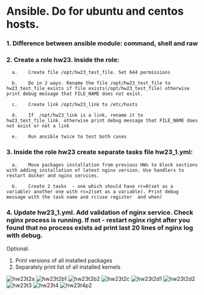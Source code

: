 # Ansible. Do for ubuntu and centos hosts.

###  1.	Difference between ansible module: command, shell and raw
###  2.	Create a role hw23. Inside the role:
    
      a.	Create file /opt/hw23_test_file. Set 644 permissions
    
      b.	Do in 2 ways. Rename the file /opt/hw23_test_file to hw23_test_file_exists if file exists(/opt/hw23_test_file) otherwise print debug message that FILE_NAME does not exist.
   
      c.	Create link /opt/hw23_link to /etc/hosts
    
      d.	If  /opt/hw23_link is a link, rename it to hw23_test_file_link. otherwise print debug message that FILE_NAME does not exist or not a link
    
      e.	Run ansible twice to test both cases
###  3.	Inside the role hw23 create separate tasks file hw23_1.yml:
   
      a.	Move packages installation from previous HWs to block sections with adding installation of latest nginx version. Use handlers to restart docker and nginx services.
   
      b.	Create 2 tasks  - one which should have rc=0(set as a variable) another one with rc=2(set as a variable). Print debug message with the task name and rc(use register  and when)
 
###  4.	Update hw23_1.yml. Add validation of nginx service. Check nginx process is running. If not - restart nginx right after you found that no process exists ad print last 20 lines of nginx log with debug. 


Optional:
1.	Print versions of all installed packages
2.	Separately print list of all installed kernels


![hw23t2a](https://github.com/Engelko/DevOps_course/blob/main/Bash_scripts/HW23/hw23t2a.png)
![hw23t2b1](https://github.com/Engelko/DevOps_course/blob/main/Bash_scripts/HW23/hw23t2b1.png)
![hw23t2b2](https://github.com/Engelko/DevOps_course/blob/main/Bash_scripts/HW23/hw23t2b2.png)
![hw23t2c](https://github.com/Engelko/DevOps_course/blob/main/Bash_scripts/HW23/hw23t2c.png)
![hw23t2d1](https://github.com/Engelko/DevOps_course/blob/main/Bash_scripts/HW23/hw23t2d1.png)
![hw23t2d2](https://github.com/Engelko/DevOps_course/blob/main/Bash_scripts/HW23/hw23t2d2.png)
![hw23t3](https://github.com/Engelko/DevOps_course/blob/main/Bash_scripts/HW23/hw23t3.png)
![hw23t4](https://github.com/Engelko/DevOps_course/blob/main/Bash_scripts/HW23/hw23t4.png)
![hw23t4p2](https://github.com/Engelko/DevOps_course/blob/main/Bash_scripts/HW23/hw23t4p2.png)
